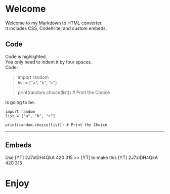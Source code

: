 # Welcome
Welcome to my Markdown to HTML converter.  
It includes CSS, Codehilite, and custom embeds.
## Code
Code is highlighted.  
You only need to indent it by four spaces.  
Code:

> import random  
> list = ["a", "b", "c"]
> 
> print(random.choice(list)) # Print the Choice

Is going to be:

    import random
    list = ["a", "b", "c"]
    
    print(random.choice(list)) # Print the Choice
---
## Embeds
Use
    [YT] 2J7xlDH4QkA 420 315
    >> [YT] <Vid-ID> <width> <hight>
to make this
[YT] 2J7xlDH4QkA 420 315

# Enjoy